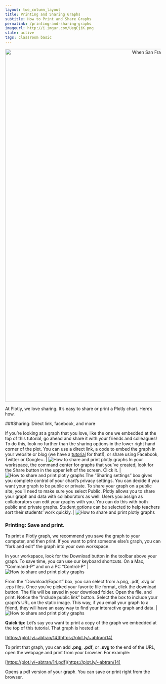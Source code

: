 ```yaml
---
layout: two_column_layout
title: Printing and Sharing Graphs
subtitle: How to Print and Share Graphs
permalink: /printing-and-sharing-graphs
imageurl: http://i.imgur.com/UegCjiK.png
state: active
tags: classroom basic
---
```


<div>
    <a href="https://plot.ly/~abtran/14/" target="_blank" title="When San Francisco Meetup Groups were formed" style="display: block; text-align: center;"><img src="https://plot.ly/~abtran/14.png" alt="When San Francisco Meetup Groups were formed" style="max-width: 100%;width: 1137px;"  width="1137" onerror="this.onerror=null;this.src='https://plot.ly/404.png';" /></a>
    <script data-plotly="abtran:14" src="https://plot.ly/embed.js" async></script>
</div>

At Plotly, we love sharing. It’s easy to share or print a Plotly chart. Here’s how.

###Sharing: Direct link, facebook, and more

If you’re looking at a graph that you love, like the one we embedded at the top of this tutorial, go ahead and share it with your friends and colleagues! To do this, look no further than the sharing options in the lower right hand corner of the plot. You can use a direct link, a code to embed the graph in your website or blog (we have a <a href="https://plot.ly/embed/">tutorial</a> for that!), or share using Facebook, Twitter or Google+. | ![How to share and print plotly graphs](https://plot.ly/static/learn/images/web_app_tutorials/how-to-share-and-print-plotly-graphs/image03.png)
In your workspace, the command center for graphs that you’ve created, look for the Share button in the upper left of the screen. Click it. | ![How to share and print plotly graphs](https://plot.ly/static/learn/images/web_app_tutorials/how-to-share-and-print-plotly-graphs/image00.png)
The “Sharing settings” box gives you complete control of your chart&#8217;s privacy settings. You can decide if you want your graph to be public or private. To share your graph on a public site, you’ll need to make sure you select Public. Plotly allows you to share your graph and data with collaborators as well. Users you assign as collaborators can edit your graphs with you. You can do this with both public and private graphs. Student options can be selected to help teachers sort their students’ work quickly. | ![How to share and print plotly graphs](https://plot.ly/static/learn/images/web_app_tutorials/how-to-share-and-print-plotly-graphs/image07.png)

### Printing: Save and print.

To print a Plotly graph, we recommend you save the graph to your computer, and then print. If you want to print someone else’s graph, you can “fork and edit” the graph into your own workspace.

In your workspace, look for the Download button in the toolbar above your graph. To save time, you can use our keyboard shortcuts. On a Mac, “Command-P” and on a PC “Control-P” | ![How to share and print plotly graphs](https://plot.ly/static/learn/images/web_app_tutorials/how-to-share-and-print-plotly-graphs/image02.png)

From the “Download/Export” box, you can select from a.png, .pdf, .svg or .eps files. Once you’ve picked your favorite file format, click the download button. The file will be saved in your download folder. Open the file, and print. Notice the “Include public link” button. Select the box to include your graph&#8217;s URL on the static image. This way, if you email your graph to a friend, they will have an easy way to find your interactive graph and data. | ![How to share and print plotly graphs](https://plot.ly/static/learn/images/web_app_tutorials/how-to-share-and-print-plotly-graphs/image05.png)

**Quick tip:** Let’s say you want to print a copy of the graph we embedded at the top of this tutorial. That graph is hosted at:

[https://plot.ly/~abtran/14](https://plot.ly/~abtran/14)

To print that graph, you can add **.png**, **.pdf**, or **.svg** to the end of the URL, open the webpage and print from your browser. For example:

[https://plot.ly/~abtran/14.pdf](https://plot.ly/~abtran/14)

Opens a pdf version of your graph. You can save or print right from the browser.
